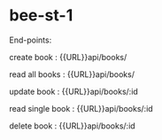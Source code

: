 # bee-st-1

End-points:

create book : {{URL}}api/books/

read all books : {{URL}}api/books/

update book : {{URL}}api/books/:id

read single book : {{URL}}api/books/:id

delete book : {{URL}}api/books/:id

